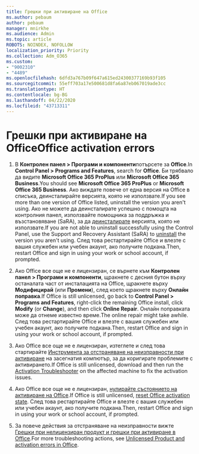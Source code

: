 ```yaml
---
title: Грешки при активиране на Office
ms.author: pebaum
author: pebaum
manager: mnirkhe
ms.audience: Admin
ms.topic: article
ROBOTS: NOINDEX, NOFOLLOW
localization_priority: Priority
ms.collection: Adm_O365
ms.custom:
- "9002310"
- "4489"
ms.openlocfilehash: 6dfd3a767b09f647a615ed24300377169b93f105
ms.sourcegitcommit: 55eff703a17e500681d8fa6a87eb067019ade3cc
ms.translationtype: HT
ms.contentlocale: bg-BG
ms.lasthandoff: 04/22/2020
ms.locfileid: "43713311"
---
```

# <a name="office-activation-errors"></a><span data-ttu-id="248cc-102">Грешки при активиране на Office</span><span class="sxs-lookup"><span data-stu-id="248cc-102">Office activation errors</span></span>

1. <span data-ttu-id="248cc-103">В **Контролен панел > Програми и компоненти**потърсете за **Office**.</span><span class="sxs-lookup"><span data-stu-id="248cc-103">In **Control Panel > Programs and Features**, search for **Office**.</span></span> <span data-ttu-id="248cc-104">Би трябвало да видите **Microsoft Office 365 ProPlus** или **Microsoft Office 365 Business**.</span><span class="sxs-lookup"><span data-stu-id="248cc-104">You should see **Microsoft Office 365 ProPlus** or **Microsoft Office 365 Business**.</span></span> <span data-ttu-id="248cc-105">Ако виждате повече от една версия на Office в списъка, деинсталирайте версията, която не използвате.</span><span class="sxs-lookup"><span data-stu-id="248cc-105">If you see more than one version of Office listed, uninstall the version you aren't using.</span></span> <span data-ttu-id="248cc-106">Ако не можете да деинсталирате успешно с помощта на контролния панел, използвайте помощника за поддръжка и възстановяване (SaRA), за да [деинсталирате](https://aka.ms/SARA-OfficeUninstall-Alchemy) версията, която не използвате.</span><span class="sxs-lookup"><span data-stu-id="248cc-106">If you are not able to uninstall successfully using the Control Panel, use the Support and Recovery Assistant (SaRA) to [uninstall](https://aka.ms/SARA-OfficeUninstall-Alchemy) the version you aren't using.</span></span> <span data-ttu-id="248cc-107">След това рестартирайте Office и влезте с вашия служебен или учебен акаунт, ако получите подкана.</span><span class="sxs-lookup"><span data-stu-id="248cc-107">Then, restart Office and sign in using your work or school account, if prompted.</span></span> 

2. <span data-ttu-id="248cc-108">Ако Office все още не е лицензиран, се върнете към **Контролен панел > Програми и компоненти**, щракнете с десния бутон върху останалата част от инсталацията на Office, щракнете върху **Модифицирай** (или **Промени**), след което щракнете върху **Oнлайн поправка**.</span><span class="sxs-lookup"><span data-stu-id="248cc-108">If Office is still unlicensed, go back to **Control Panel > Programs and Features**, right-click the remaining Office install, click **Modify** (or **Change**), and then click **Online Repair**.</span></span> <span data-ttu-id="248cc-109">Онлайн поправката може да отнеме известно време.</span><span class="sxs-lookup"><span data-stu-id="248cc-109">The online repair might take awhile.</span></span> <span data-ttu-id="248cc-110">След това рестартирайте Office и влезте с вашия служебен или учебен акаунт, ако получите подкана.</span><span class="sxs-lookup"><span data-stu-id="248cc-110">Then, restart Office and sign in using your work or school account, if prompted.</span></span> 

3. <span data-ttu-id="248cc-111">Ако Office все още не е лицензиран, изтеглете и след това стартирайте [Инструмента за отстраняване на неизправности при активиране](https://aka.ms/SARA-OfficeActivation-Alchemy) на засегнатия компютър, за да коригирате проблемите с активирането.</span><span class="sxs-lookup"><span data-stu-id="248cc-111">If Office is still unlicensed, download and then run the [Activation Troubleshooter](https://aka.ms/SARA-OfficeActivation-Alchemy) on the affected machine to fix the activation issues.</span></span> 

4. <span data-ttu-id="248cc-112">Ако Office все още не е лицензиран, [нулирайте състоянието на активиране на Office](https://docs.microsoft.com/office365/troubleshoot/activation/reset-office-365-proplus-activation-state).</span><span class="sxs-lookup"><span data-stu-id="248cc-112">If Office is still unlicensed, [reset Office activation state](https://docs.microsoft.com/office365/troubleshoot/activation/reset-office-365-proplus-activation-state).</span></span> <span data-ttu-id="248cc-113">След това рестартирайте Office и влезте с вашия служебен или учебен акаунт, ако получите подкана.</span><span class="sxs-lookup"><span data-stu-id="248cc-113">Then, restart Office and sign in using your work or school account, if prompted.</span></span>  

5. <span data-ttu-id="248cc-114">За повече действия за отстраняване на неизправности вижте [Грешки при нелицензиран продукт и грешки при активиране в Office](https://support.office.com/article/unlicensed-product-and-activation-errors-in-office-0d23d3c0-c19c-4b2f-9845-5344fedc4380).</span><span class="sxs-lookup"><span data-stu-id="248cc-114">For more troubleshooting actions, see [Unlicensed Product and activation errors in Office](https://support.office.com/article/unlicensed-product-and-activation-errors-in-office-0d23d3c0-c19c-4b2f-9845-5344fedc4380).</span></span>
